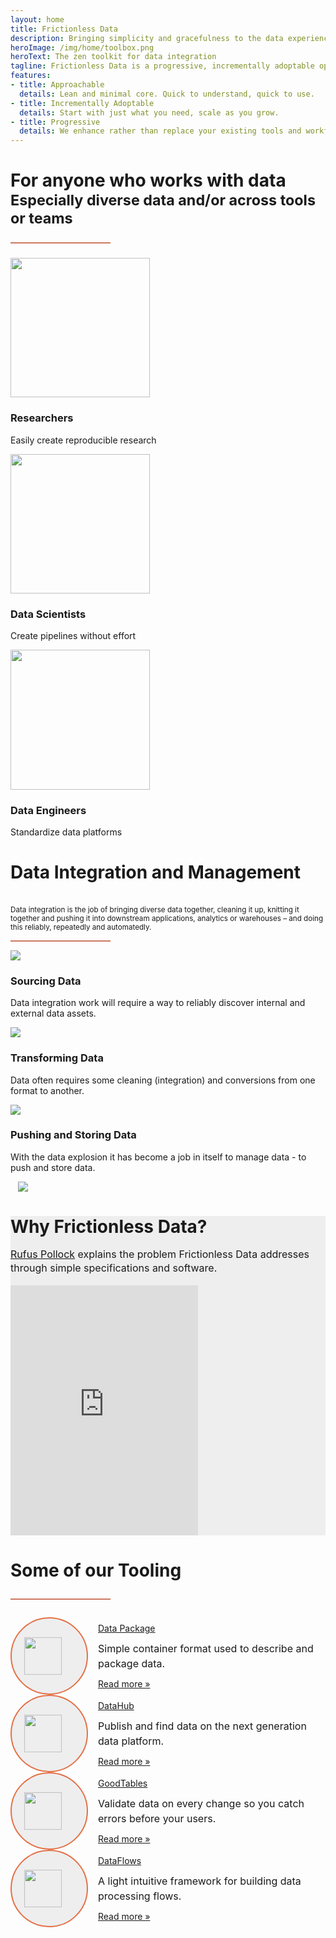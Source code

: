 ```yaml
---
layout: home
title: Frictionless Data
description: Bringing simplicity and gracefulness to the data experience
heroImage: /img/home/toolbox.png
heroText: The zen toolkit for data integration
tagline: Frictionless Data is a progressive, incrementally adoptable open-source toolkit that brings simplicity and gracefulness to the data experience - whether you're wrangling a CSV or engineering complex pipelines with gigabytes.
features:
- title: Approachable
  details: Lean and minimal core. Quick to understand, quick to use.
- title: Incrementally Adoptable
  details: Start with just what you need, scale as you grow.
- title: Progressive
  details: We enhance rather than replace your existing tools and workflows.
---
```


<div class="main-section black-text py-8">
    <h1 class="text-center font-normal text-3xl px-12" id="more">For anyone who works with data<br/><small class="font-light text-xl">Especially diverse data and/or across tools or teams<hr></small></h1>
    <div class="features flex flex-row flex-wrap lg:px-40">
      <div class="w-full md:w-1/3 feature flex justify-center">
        <div class="py-12 px-8 text-center">
          <img src="/img/home/researchers-color.svg" height="223.375" />
          <h3 class="font-normal">Researchers</h3>
          <p>Easily create reproducible research</p>
        </div>
      </div>
      <div class="w-full md:w-1/3 feature flex justify-center">
        <div class="py-12 px-8 text-center">
          <img src="/img/home/dscientists-color.svg" height="223.375" />
          <h3 class="font-normal">Data Scientists</h3>
          <p>Create pipelines without effort</p>
        </div>
      </div>
      <div class="w-full md:w-1/3 feature flex justify-center">
        <div class="py-12 px-8 text-center">
          <img src="/img/home/dengineers-color.svg" height="223.375" />
          <h3 class="font-normal">Data Engineers</h3>
          <p>Standardize data platforms</p>
        </div>
      </div>
    </div>
  </div>

<div class="main-section py-10 black-text bg-secondary">
  <div class="mx-auto lg:w-3/5 text-center font-normal">
    <h1 class="text-3xl lg:px-40" id="more">Data Integration and Management</h1><br/><small class="text-lg">Data integration is the job of bringing diverse data together, cleaning it up, knitting it together and pushing it into downstream applications, analytics or warehouses – and doing this reliably, repeatedly and automatedly.</small><hr class="mt-4"></h1>
  </div>
  <div class="flex flex-row flex-wrap w-3/4 mx-auto">
    <div class="lg:flex-1 flex-col pt-10">
      <div class="flex flex-row flex-wrap sm:flex-no-wrap">
        <div class="w-1/5 px-8">
          <img class="w-2/3 pt-4 pl-8 sm:px-0" src="/img/home/sourcing-data.svg" />
        </div>
        <div class="">
          <h3 class="font-normal"> Sourcing Data </h3>
          <p class="xxl:w-2/3"> Data integration work will require a way to reliably discover internal and external data assets. </p>
        </div>
      </div>
      <div class="flex flex-row flex-wrap sm:flex-no-wrap">
        <div class="w-1/5 px-8">
          <img class="w-2/3 pt-4 pl-8 sm:px-0" src="/img/home/transforming-data.svg" />
        </div>
        <div class="">
          <h3 class="font-normal"> Transforming Data </h3>
          <p class="xxl:w-2/3"> Data often requires some cleaning (integration) and conversions from one format to another. </p>
        </div>
      </div>
      <div class="flex flex-row flex-wrap sm:flex-no-wrap">
        <div class="w-1/5 px-8">
          <img class="w-2/3 pt-4 pl-8 sm:px-0" src="/img/home/pushing-data.svg" />
        </div>
        <div class="">
          <h3 class="font-normal"> Pushing and Storing Data </h3>
          <p class="xxl:w-2/3"> With the data explosion it has become a job in itself to manage data - to push and store data. </p>
        </div>
      </div>
    </div>
    <div class="container lg:flex-1 md:pt-16 pt-8">
      <img src="/img/home/dmai.png" class="shadow-lg" />
    </div>
  </div>
</div>

<div class="banner p-8 black-text gray-section" id="video-section">
  <div class="inner-container">
    <div class="sm:container mx-auto text-center">
      <h1 class="font-normal text-3xl">Why Frictionless Data?</h1>
      <p class="text-lg"><a class="hover:underline" href="https://rufuspollock.com/" target="_blank">Rufus Pollock</a> explains the problem Frictionless Data addresses <br> through simple specifications and software.</p> 
      <div class="video my-10">
        <iframe class="w-full h-full" src="https://www.youtube.com/embed/lWHKVXxuci0" frameborder="0" allow="accelerometer; autoplay; encrypted-media; gyroscope; picture-in-picture" allowfullscreen></iframe>
      </div>
    </div>
  </div>
</div>

<div class="banner p-8 text-black">
  <div class="inner-container">
    <h1 class="text-center text-3xl font-normal">Some of our Tooling<hr></h1>
    <div class="py-10 mx-auto flex flex-row flex-wrap lg:justify-between text-center justify-center">
      <div class="sm:w-2/5 lg:w-1/5 flex flex-col tooling-card">
        <div class="image-border">
          <img class="w-20 mx-auto" src="/img/home/data-package-new.svg"></img>
        </div>
        <div class="card-details text-center pt-10">
          <a href="/tooling/data-package-tools/" class="text-xl text-black hover:underline">Data Package</a>
          <p class="text-lg font-light pt-4">Simple container format used to describe and package data.</p>
          <a href="/tooling/data-package-tools/" class="text-base hover:underline">Read more &raquo;</a>
        </div>
      </div>
      <div class="sm:w-2/5 lg:w-1/5 my-16 flex flex-col tooling-card">
        <div class="image-border">
          <img class="w-20 mx-auto" src="/img/home/datahub-new2.svg"></img>
        </div>
        <div class="card-details text-center pt-10">
          <a href="/tooling/goodtables/" class="text-xl text-black hover:underline">DataHub</a>
          <p class="text-lg font-light pt-4">Publish and find data on the next generation data platform.</p>
          <a href="/tooling/datahub/" class="text-base hover:underline">Read more &raquo;</a>
        </div>
      </div>
      <div class="sm:w-2/5 lg:w-1/5 my-16 flex flex-col tooling-card">
        <div class="image-border">
          <img class="w-20 mx-auto" src="/img/home/goodtables-new.svg"></img>
        </div>
        <div class="card-details text-center pt-10">
          <a href="/tooling/goodtables/" class="text-xl text-black hover:underline">GoodTables</a>
          <p class="text-lg font-light pt-4">Validate data on every change so you catch errors before your users.</p>
          <a href="/tooling/goodtables/" class="text-base hover:underline">Read more &raquo;</a>
        </div>
      </div>
      <div class="sm:w-2/5 lg:w-1/5 my-16 flex flex-col  tooling-card">
        <div class="image-border">
          <img class="w-20 mx-auto" src="/img/home/dataflows-new.svg"></img>
        </div>
        <div class="card-details text-center pt-10">
          <a href="/tooling/goodtables/" class="text-xl text-black hover:underline">DataFlows</a>
          <p class="text-lg font-light pt-4">A light intuitive framework for building data processing flows.</p>
          <a href="/tooling/data-package-pipelines/" class="text-base hover:underline">Read more &raquo;</a>
        </div>
      </div>
    </div>
  </div>
</div>

<script>
import JobsDiagram from "@theme/components/JobsDiagram.vue";

export default {
  components: { JobsDiagram }
};
</script>

<style> 

.gray-section {
  background-color: #EEEEEE;
}

.inner-container {
  max-width: 1200px;
  margin: 0 auto;
}

.inner-container h1 {
  margin-bottom: 16px;
}

.inner-container p {
  font-size: 16px;
  line-height: 1.4;
}

.usedby {
  max-width: 900px;
}
#video-section {
  background-image: url('/img/home/beam.svg');
  background-size: 95% 42%;
  background-position: center; 
  background-repeat: no-repeat;
}

.video {
  margin: auto;
  max-width: 900px;
  width: 100%;
}

.video iframe {
  top: 0;
  right: 0;
  left: 0;
  bottom: 0;
  margin: auto;
  max-width: 700px;
  height: 400px;
}

.container {
  margin-left: 12px;
}

.card-details {
  text-align: initial;
  margin-left: 16px;
}

.card-details p {
  font-size: 16px;
  line-height: 1.5;
  padding: 0;
  margin: 12px 0;
}

hr {
  height: 2px;
  color: #CC785F;
  background-color: #CC785F;
  border: none;
  width: 160px;
}

.tooling-card {
  min-width: 14%;
  display: flex;
  justify-content: center;
  align-items: center;
}

.image-border {
  padding: 20px;
  border: 2px solid #E47046;
  border-radius: 50%;
  background: #EEEEEE;
  min-width: 80px;
  min-height: 80px;
  display: flex;
  align-items: center;
}

.image-border img {
  width: 60px;
  height: 60px;
}

.image-border:hover {
  background-color: #FFF;
}

.orange-text {
  color: #EA6D4C;
}

</style>

